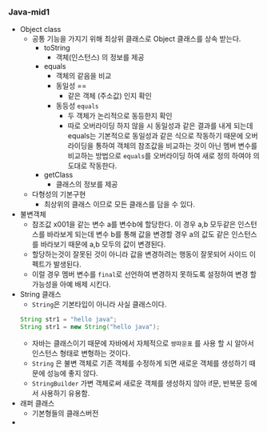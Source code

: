 ### Java-mid1
* Object class
  * 공통 기능을 가지기 위해 최상위 클래스로 Object 클래스를 상속 받는다.
    * toString
      * 객체(인스턴스) 의 정보를 제공 
    * equals
      * 객체의 같음을 비교
      * 동일성 ==
        * 같은 객체 (주소값) 인지 확인
      * 동등성 <code>equals</code>
        * 두 객체가 논리적으로 동등한지 확인
        * 따로 오버라이딩 하지 않을 시 동일성과 같은 결과를 내게 되는데 equals는 기본적으로 동일성과 같은 식으로 작동하기 때문에 오버라이딩을 통하여 객체의 참조값을 비교하는 것이 아닌 멤버 변수를 비교하는 방법으로 <code>equals</code>를 오버라이딩 하여 새로 정의 하여야 의도대로 작동한다.
    * getClass
      * 클래스의 정보를 제공
  * 다형성의 기본구현
    * 최상위의 클래스 이므로 모든 클래스를 담을 수 있다.
* 불변객체
  * 참조값 x001을 같는 변수 a를 변수b에 할당한다.
  이 경우 a,b 모두같은 인스턴스를 바라보게 되는데
  변수 b를 통해 값을 변경할 경우 a의 값도 같은 인스턴스를 바라보기 때문에 a,b 모두의 값이 변경된다.
  * 할당하는것이 잘못된 것이 아니라 값을 변경하려는 행동이 잘못되어 사이드 이펙트가 발생된다.
  * 이럴 경우 멤버 변수를 <code>final</code>로 선언하여 변경하지 못하도록 설정하여 변경 할 가능성을 아예 배제 시킨다.
* String 클래스
  * <code>String</code>은 기본타입이 아니라 사실 클래스이다.
  ```java
  String str1 = "hello java";
  String str1 = new String("hello java");
  ```
  * 자바는 클래스이기 때문에 자바에서 자체적으로 <code>쌍따운표</code> 를 사용 할 시 알아서 인스턴스 형태로 변형하는 것이다.
  * <code>String</code> 은 불변 객체로 기존 객체를 수정하게 되면 새로운 객체를 생성하기 때문에 성능에 좋지 않다.
  * <code>StringBuilder</code> 가변 객체로써 새로운 객체를 생성하지 않아 if문, 반복문 등에서 사용하기 유용함.
* 래퍼 클래스
  * 기본형들의 클래스버전
* 